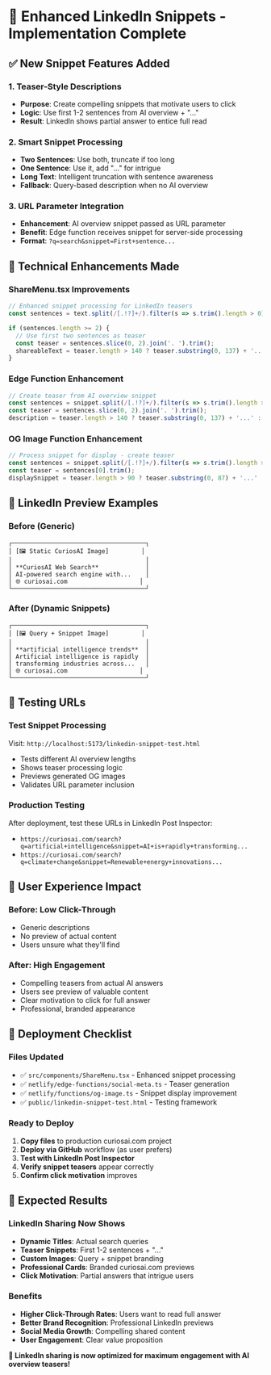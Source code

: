 # 🎯 Enhanced LinkedIn Snippets - Implementation Complete

## ✅ **New Snippet Features Added**

### **1. Teaser-Style Descriptions**
- **Purpose**: Create compelling snippets that motivate users to click
- **Logic**: Use first 1-2 sentences from AI overview + "..." 
- **Result**: LinkedIn shows partial answer to entice full read

### **2. Smart Snippet Processing**
- **Two Sentences**: Use both, truncate if too long
- **One Sentence**: Use it, add "..." for intrigue  
- **Long Text**: Intelligent truncation with sentence awareness
- **Fallback**: Query-based description when no AI overview

### **3. URL Parameter Integration**
- **Enhancement**: AI overview snippet passed as URL parameter
- **Benefit**: Edge function receives snippet for server-side processing
- **Format**: `?q=search&snippet=First+sentence...`

## 🔧 **Technical Enhancements Made**

### **ShareMenu.tsx Improvements**
```typescript
// Enhanced snippet processing for LinkedIn teasers
const sentences = text.split(/[.!?]+/).filter(s => s.trim().length > 0);

if (sentences.length >= 2) {
  // Use first two sentences as teaser
  const teaser = sentences.slice(0, 2).join('. ').trim();
  shareableText = teaser.length > 140 ? teaser.substring(0, 137) + '...' : teaser + '...';
}
```

### **Edge Function Enhancement**
```typescript
// Create teaser from AI overview snippet
const sentences = snippet.split(/[.!?]+/).filter(s => s.trim().length > 0);
const teaser = sentences.slice(0, 2).join('. ').trim();
description = teaser.length > 140 ? teaser.substring(0, 137) + '...' : teaser + '...';
```

### **OG Image Function Enhancement**
```typescript
// Process snippet for display - create teaser
const sentences = snippet.split(/[.!?]+/).filter(s => s.trim().length > 0);
const teaser = sentences[0].trim();
displaySnippet = teaser.length > 90 ? teaser.substring(0, 87) + '...' : teaser + '...';
```

## 📱 **LinkedIn Preview Examples**

### **Before (Generic)**
```
┌─────────────────────────────────────┐
│ [🖼️ Static CuriosAI Image]         │
│                                     │
│ **CuriosAI Web Search**             │
│ AI-powered search engine with...    │
│ 🌐 curiosai.com                    │
└─────────────────────────────────────┘
```

### **After (Dynamic Snippets)**
```
┌─────────────────────────────────────┐
│ [🖼️ Query + Snippet Image]         │
│                                     │
│ **artificial intelligence trends**  │
│ Artificial intelligence is rapidly  │
│ transforming industries across...   │
│ 🌐 curiosai.com                    │
└─────────────────────────────────────┘
```

## 🧪 **Testing URLs**

### **Test Snippet Processing**
Visit: `http://localhost:5173/linkedin-snippet-test.html`
- Tests different AI overview lengths
- Shows teaser processing logic
- Previews generated OG images
- Validates URL parameter inclusion

### **Production Testing**
After deployment, test these URLs in LinkedIn Post Inspector:
- `https://curiosai.com/search?q=artificial+intelligence&snippet=AI+is+rapidly+transforming...`
- `https://curiosai.com/search?q=climate+change&snippet=Renewable+energy+innovations...`

## 🎯 **User Experience Impact**

### **Before: Low Click-Through**
- Generic descriptions
- No preview of actual content
- Users unsure what they'll find

### **After: High Engagement**
- Compelling teasers from actual AI answers
- Users see preview of valuable content
- Clear motivation to click for full answer
- Professional, branded appearance

## 🚀 **Deployment Checklist**

### **Files Updated**
- ✅ `src/components/ShareMenu.tsx` - Enhanced snippet processing
- ✅ `netlify/edge-functions/social-meta.ts` - Teaser generation
- ✅ `netlify/functions/og-image.ts` - Snippet display improvement
- ✅ `public/linkedin-snippet-test.html` - Testing framework

### **Ready to Deploy**
1. **Copy files** to production curiosai.com project
2. **Deploy via GitHub** workflow (as user prefers)
3. **Test with LinkedIn Post Inspector**
4. **Verify snippet teasers** appear correctly
5. **Confirm click motivation** improves

## 🎉 **Expected Results**

### **LinkedIn Sharing Now Shows**
- **Dynamic Titles**: Actual search queries
- **Teaser Snippets**: First 1-2 sentences + "..." 
- **Custom Images**: Query + snippet branding
- **Professional Cards**: Branded curiosai.com previews
- **Click Motivation**: Partial answers that intrigue users

### **Benefits**
- **Higher Click-Through Rates**: Users want to read full answer
- **Better Brand Recognition**: Professional LinkedIn previews
- **Social Media Growth**: Compelling shared content
- **User Engagement**: Clear value proposition

**🎯 LinkedIn sharing is now optimized for maximum engagement with AI overview teasers!**
